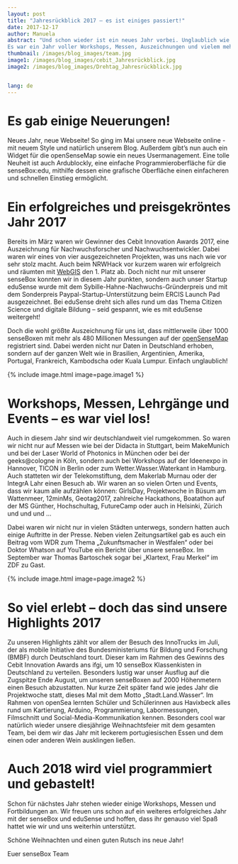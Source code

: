 ```yaml
---
layout: post
title: "Jahresrückblick 2017 – es ist einiges passiert!"
date: 2017-12-17
author: Manuela
abstract: "Und schon wieder ist ein neues Jahr vorbei. Unglaublich wie schnell das schon wieder ging!
Es war ein Jahr voller Workshops, Messen, Auszeichnungen und vielem mehr. Doch was genau ist eigentlich alles passiert?"
thumbnail: /images/blog_images/team.jpg
image1: /images/blog_images/cebit_Jahresrückblick.jpg
image2: /images/blog_images/Drehtag_Jahresrückblick.jpg


lang: de
---
```

Es gab einige Neuerungen!
============
Neues Jahr, neue Webseite! So ging im Mai unsere neue Webseite online - mit neuem Style und natürlich unserem Blog. Außerdem gibt’s nun auch ein Widget für die openSenseMap sowie ein neues Usermanagement. Eine tolle Neuheit ist auch Ardublockly, eine einfache Programmieroberfläche für die senseBox:edu, mithilfe dessen eine grafische Oberfläche einen einfacheren und schnellen Einstieg ermöglicht.



Ein erfolgreiches und preisgekröntes Jahr 2017
============
Bereits im März waren wir Gewinner des Cebit Innovation Awards 2017, eine Auszeichnung für Nachwuchsforscher und Nachwuchsentwickler. Dabei waren wir eines von vier ausgezeichneten Projekten, was uns nach wie vor sehr stolz macht. Auch beim NRWHack vor kurzem waren wir erfolgreich und räumten mit <a href="www.webgis.nrw/">WebGIS</a> den 1. Platz ab. 
Doch nicht nur mit unserer senseBox konnten wir in diesem Jahr punkten, sondern auch unser Startup eduSense wurde mit dem Sybille-Hahne-Nachwuchs-Gründerpreis und mit dem Sonderpreis Paypal-Startup-Unterstützung beim ERCIS Launch Pad ausgezeichnet. Bei eduSense dreht sich alles rund um das Thema Citizen Science und digitale Bildung – seid gespannt, wie es mit eduSense weitergeht!

Doch die wohl größte Auszeichnung für uns ist, dass mittlerweile über 1000 senseBoxen mit mehr als 480 Millionen Messungen auf der <a href="https://opensensemap.org/">openSenseMap</a> registriert sind. Dabei werden nicht nur Daten in Deutschland erhoben, sondern auf der ganzen Welt wie in Brasilien, Argentinien, Amerika, Portugal, Frankreich, Kambodscha oder Kuala Lumpur. Einfach unglaublich!

{% include image.html image=page.image1 %}

Workshops, Messen, Lehrgänge und Events – es war viel los!
============
Auch in diesem Jahr sind wir deutschlandweit viel rumgekommen. So waren wir nicht nur auf Messen wie bei der Didacta in Stuttgart, beim MakeMunich und bei der Laser World of Photonics in München oder bei der geeks@cologne in Köln, sondern auch bei Workshops auf der Ideenexpo in Hannover, TICON in Berlin oder zum Wetter.Wasser.Waterkant in Hamburg. Auch statteten wir der Telekomstiftung, dem Makerlab Murnau oder der IntegrA Lahr einen Besuch ab. 
Wir waren an so vielen Orten und Events, dass wir kaum alle aufzählen können: GirlsDay, Projektwoche in Büsum am Wattenmeer, 12minMs, Geotag2017, zahlreiche Hackathons, Boatathon auf der MS Günther, Hochschultag, FutureCamp oder auch in Helsinki, Zürich und und und … 

Dabei waren wir nicht nur in vielen Städten unterwegs, sondern hatten auch einige Auftritte in der Presse. Neben vielen Zeitungsartikel gab es auch ein Beitrag vom WDR zum Thema „Zukunftsmacher in Westfalen“ oder bei Doktor Whatson auf YouTube ein Bericht über unsere senseBox. Im September war Thomas Bartoschek sogar bei „Klartext, Frau Merkel“ im ZDF zu Gast. 

{% include image.html image=page.image2 %}

So viel erlebt – doch das sind unsere Highlights 2017
============
Zu unseren Highlights zählt vor allem der Besuch des InnoTrucks im Juli, der als mobile Initiative des Bundesministeriums für Bildung und Forschung (BMBF) durch Deutschland tourt. Dieser kam im Rahmen des Gewinns des Cebit Innovation Awards ans ifgi, um 10 senseBox Klassenkisten in Deutschland zu verteilen. Besonders lustig war unser Ausflug auf die Zugspitze Ende August, um unseren senseBoxen auf 2000 Höhenmetern einen Besuch abzustatten.  Nur kurze Zeit später fand wie jedes Jahr die Projektwoche statt, dieses Mal mit dem Motto „Stadt.Land.Wasser“. Im Rahmen von openSea lernten Schüler und Schülerinnen aus Havixbeck alles rund um Kartierung, Arduino, Programmierung, Labormessungen, Filmschnitt und Social-Media-Kommunikation kennen. 
Besonders cool war natürlich wieder unsere diesjährige Weihnachtsfeier mit dem gesamten Team, bei dem wir das Jahr mit leckerem portugiesischen Essen und dem einen oder anderen Wein ausklingen ließen.


Auch 2018 wird viel programmiert und gebastelt!
============
Schon für nächstes Jahr stehen wieder einige Workshops, Messen und Fortbildungen an. Wir freuen uns schon auf ein weiteres erfolgreiches Jahr mit der senseBox und eduSense und hoffen, dass ihr genauso viel Spaß hattet wie wir und uns weiterhin unterstützt.

Schöne Weihnachten und einen guten Rutsch ins neue Jahr!

Euer senseBox Team
